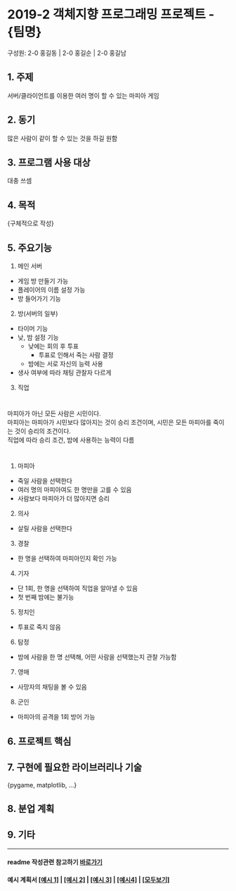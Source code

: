 # 2019-2 객체지향 프로그래밍 프로젝트 - **{팀명}**
구성원: 2-0 홍길동 | 2-0 홍길순 | 2-0 홍길남

## 1. 주제
서버/클라이언트를 이용한 여러 명이 할 수 있는 마피아 게임

## 2. 동기
많은 사람이 같이 할 수 있는 것을 하길 원함

## 3. 프로그램 사용 대상
대충 쓰셈

## 4. 목적
{구체적으로 작성}

## 5. 주요기능
1. 메인 서버
- 게임 방 만들기 가능
- 플레이어의 이름 설정 가능
- 방 들어가기 기능
2. 방(서버의 일부)
- 타이머 기능
- 낮, 밤 설정 기능
  - 낮에는 회의 후 투표
    - 투표로 인해서 죽는 사람 결정
  - 밤에는 서로 자신의 능력 사용
- 생사 여부에 따라 채팅 관찰자 다르게
3. 직업
#
마피아가 아닌 모든 사람은 시민이다.\
마피아는 마피아가 시민보다 많아지는 것이 승리 조건이며, 시민은 모든 마피아를 죽이는 것이 승리의 조건이다.\
직업에 따라 승리 조건, 밤에 사용하는 능력이 다름
#
1) 마피아
  - 죽일 사람을 선택한다
  - 여러 명의 마피아여도 한 명만을 고를 수 있음
  - 사람보다 마피아가 더 많아지면 승리
2) 의사
  - 살릴 사람을 선택한다
3) 경찰
  - 한 명을 선택하여 마피아인지 확인 가능
4) 기자
  - 단 1회, 한 명을 선택하여 직업을 알아낼 수 있음
  - 첫 번째 밤에는 불가능
5) 정치인
  - 투표로 죽지 않음
6) 탐정
  - 밤에 사람을 한 명 선택해, 어떤 사람을 선택했는지 관찰 가능함
7) 영매
  - 사망자의 채팅을 볼 수 있음
8) 군인
  - 마피아의 공격을 1회 방어 가능


## 6. 프로젝트 핵심


## 7. 구현에 필요한 라이브러리나 기술
{pygame, matplotlib,  ...}

## 8. **분업 계획**


## 9. 기타

<hr>

#### readme 작성관련 참고하기 [바로가기](https://heropy.blog/2017/09/30/markdown/)

#### 예시 계획서 [[예시 1]](https://docs.google.com/document/d/1hcuGhTtmiTUxuBtr3O6ffrSMahKNhEj33woE02V-84U/edit?usp=sharing) | [[예시 2]](https://docs.google.com/document/d/1FmxTZvmrroOW4uZ34Xfyyk9ejrQNx6gtsB6k7zOvHYE/edit?usp=sharing) | [[예시 3]](https://github.com/goldmango328/2018-OOP-Python-Light) | [[예시4]](https://github.com/ssy05468/2018-OOP-Python-lightbulb) | [[모두보기]](https://github.com/kadragon/oop_project_ex/network/members)
